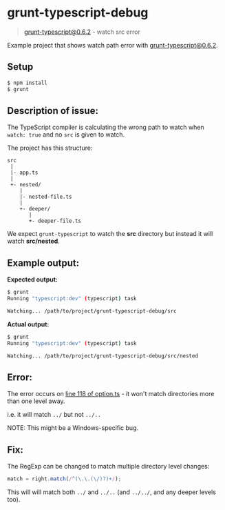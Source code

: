 grunt-typescript-debug
======================

> grunt-typescript@0.6.2 - watch src error

Example project that shows watch path error with grunt-typescript@0.6.2.


## Setup

```bash
$ npm install
$ grunt
```


## Description of issue:

The TypeScript compiler is calculating the wrong path to watch when `watch: true` and no `src` is given to watch.

The project has this structure:

```
src
 |
 |- app.ts
 |
 +- nested/
    |
    |- nested-file.ts
    |
    +- deeper/
       |
       +- deeper-file.ts
```

We expect `grunt-typescript` to watch the __src__ directory but instead it will watch __src/nested__.


## Example output:

__Expected output:__

```bash
$ grunt
Running "typescript:dev" (typescript) task

Watching... /path/to/project/grunt-typescript-debug/src
```


__Actual output:__

```bash
$ grunt
Running "typescript:dev" (typescript) task

Watching... /path/to/project/grunt-typescript-debug/src/nested
```


## Error:

The error occurs on [line 118 of option.ts](https://github.com/k-maru/grunt-typescript/blob/rel-0.6.1/src/option.ts#L118) - it won't match directories more than one level away.

i.e.
it will match `../` but not `../..`

NOTE: This might be a Windows-specific bug.


## Fix:

The RegExp can be changed to match multiple directory level changes:

```javascript
match = right.match(/^(\.\.(\/)?)+/);
```

This will will match both `../` and `../..` (and `../../`, and any deeper levels too).

